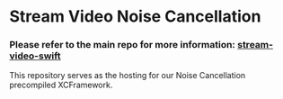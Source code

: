 # Stream Video Noise Cancellation

### Please refer to the main repo for more information: [stream-video-swift](https://github.com/GetStream/stream-video-swift/)

This repository serves as the hosting for our Noise Cancellation precompiled XCFramework.
